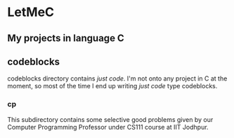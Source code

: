 # LetMeC
My projects in language C
-----------------

## codeblocks
codeblocks directory contains _just code_. I'm not onto any project in C at the moment, so most of the time I end up writing _just code_ type codeblocks.
### cp
This subdirectory contains some selective good problems given by our Computer Programming Professor under CS111 course at IIT Jodhpur.

